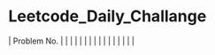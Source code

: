 # Leetcode_Daily_Challange

|  Problem No.  |
|               |
|               |
|
|
|
|
|
|
|
|
|
|
|
